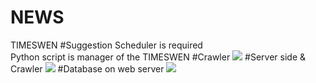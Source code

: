 # NEWS
TIMESWEN 
#Suggestion 
Scheduler is required</br>
Python script is manager of the TIMESWEN
#Crawler 
<img src="https://www.python.org/static/img/python-logo.png" />
#Server side & Crawler 
<img src="http://php.net/images/logo.php" />
#Database on web server 
<img src="https://www-jp.mysql.com/common/logos/mysql-logo.svg" />



